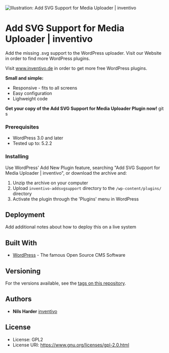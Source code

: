 ![Illustration: Add SVG Support for Media Uploader | inventivo](https://ps.w.org/add-svg-support-for-media-uploader-inventivo/assets/banner-772x250.png?rev=1951886)

# Add SVG Support for Media Uploader | inventivo

Add the missing .svg support to the WordPress uploader. Visit our Website in order to find more WordPress plugins.

Visit <a href="https://www.inventivo.de/seo-muenster"> www.inventivo.de</a> in order to get more free WordPress plugins.

**Small and simple:**
* Responsive - fits to all screens
* Easy configuration
* Lighweight code

**Get your copy of the Add SVG Support for Media Uploader Plugin now!**
git s
### Prerequisites

* WordPress 3.0 and later
* Tested up to: 5.2.2

### Installing

Use WordPress' Add New Plugin feature, searching "Add SVG Support for Media Uploader | inventivo", or download the archive and:

1. Unzip the archive on your computer  
2. Upload `inventivo-addsvgsupport` directory to the `/wp-content/plugins/` directory
3. Activate the plugin through the 'Plugins' menu in WordPress


## Deployment

Add additional notes about how to deploy this on a live system

## Built With

* [WordPress](https://www.wordpress.org) - The famous Open Source CMS Software

## Versioning

For the versions available, see the [tags on this repository](https://github.com/your/project/tags). 

## Authors

* **Nils Harder** [inventivo](https://www.inventivo.de/seo-muenster)

## License

* License:      GPL2
* License URI:  https://www.gnu.org/licenses/gpl-2.0.html




